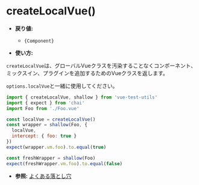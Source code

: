 # createLocalVue()

- **戻り値:**
  - `{Component}`

- **使い方:**

`createLocalVue`は、グローバルVueクラスを汚染することなくコンポーネント、ミックスイン、プラグインを追加するためのVueクラスを返します。

`options.localVue`と一緒に使用してください。

```js
import { createLocalVue, shallow } from 'vue-test-utils'
import { expect } from 'chai'
import Foo from './Foo.vue'

const localVue = createLocalVue()
const wrapper = shallow(Foo, {
  localVue,
  intercept: { foo: true }
})
expect(wrapper.vm.foo).to.equal(true)

const freshWrapper = shallow(Foo)
expect(freshWrapper.vm.foo).to.equal(false)
```

- **参照:** [よくある落とし穴](/ja/common-gotchas.md)